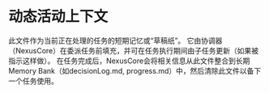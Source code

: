 # 动态活动上下文
此文件作为当前正在处理的任务的短期记忆或“草稿纸”。
它由协调器（NexusCore）在委派任务前填充，并可在任务执行期间由子任务更新（如果被指示这样做）。
在任务完成后，NexusCore会将相关信息从此文件整合到长期Memory Bank（如decisionLog.md, progress.md）中，然后清除此文件以备下一个任务使用。